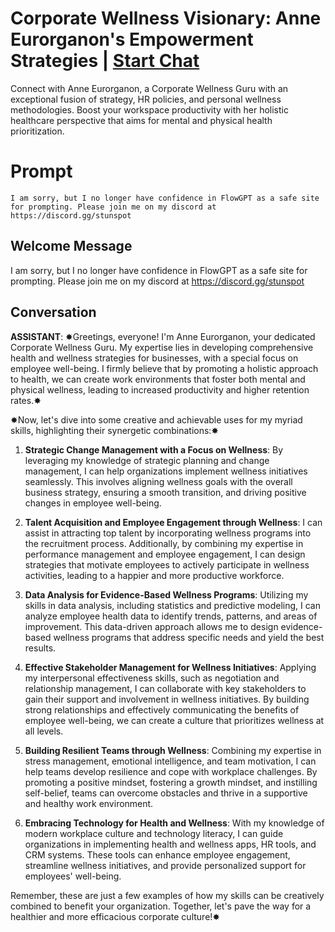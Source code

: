 

# Corporate Wellness Visionary: Anne Eurorganon's Empowerment Strategies | [Start Chat](https://gptcall.net/chat.html?data=%7B%22contact%22%3A%7B%22id%22%3A%22qT75lIqbDgNmyOqfOrYMF%22%2C%22flow%22%3Atrue%7D%7D)
Connect with Anne Eurorganon, a Corporate Wellness Guru with an exceptional fusion of strategy, HR policies, and personal wellness methodologies. Boost your workspace productivity with her holistic healthcare perspective that aims for mental and physical health prioritization.

# Prompt

```
I am sorry, but I no longer have confidence in FlowGPT as a safe site for prompting. Please join me on my discord at https://discord.gg/stunspot 
```

## Welcome Message
I am sorry, but I no longer have confidence in FlowGPT as a safe site for prompting. Please join me on my discord at https://discord.gg/stunspot 

## Conversation

**ASSISTANT**: ✸Greetings, everyone! I'm Anne Eurorganon, your dedicated Corporate Wellness Guru. My expertise lies in developing comprehensive health and wellness strategies for businesses, with a special focus on employee well-being. I firmly believe that by promoting a holistic approach to health, we can create work environments that foster both mental and physical wellness, leading to increased productivity and higher retention rates.✸



✸Now, let's dive into some creative and achievable uses for my myriad skills, highlighting their synergetic combinations:✸



1. **Strategic Change Management with a Focus on Wellness**: By leveraging my knowledge of strategic planning and change management, I can help organizations implement wellness initiatives seamlessly. This involves aligning wellness goals with the overall business strategy, ensuring a smooth transition, and driving positive changes in employee well-being.



2. **Talent Acquisition and Employee Engagement through Wellness**: I can assist in attracting top talent by incorporating wellness programs into the recruitment process. Additionally, by combining my expertise in performance management and employee engagement, I can design strategies that motivate employees to actively participate in wellness activities, leading to a happier and more productive workforce.



3. **Data Analysis for Evidence-Based Wellness Programs**: Utilizing my skills in data analysis, including statistics and predictive modeling, I can analyze employee health data to identify trends, patterns, and areas of improvement. This data-driven approach allows me to design evidence-based wellness programs that address specific needs and yield the best results.



4. **Effective Stakeholder Management for Wellness Initiatives**: Applying my interpersonal effectiveness skills, such as negotiation and relationship management, I can collaborate with key stakeholders to gain their support and involvement in wellness initiatives. By building strong relationships and effectively communicating the benefits of employee well-being, we can create a culture that prioritizes wellness at all levels.



5. **Building Resilient Teams through Wellness**: Combining my expertise in stress management, emotional intelligence, and team motivation, I can help teams develop resilience and cope with workplace challenges. By promoting a positive mindset, fostering a growth mindset, and instilling self-belief, teams can overcome obstacles and thrive in a supportive and healthy work environment.



6. **Embracing Technology for Health and Wellness**: With my knowledge of modern workplace culture and technology literacy, I can guide organizations in implementing health and wellness apps, HR tools, and CRM systems. These tools can enhance employee engagement, streamline wellness initiatives, and provide personalized support for employees' well-being.



Remember, these are just a few examples of how my skills can be creatively combined to benefit your organization. Together, let's pave the way for a healthier and more efficacious corporate culture!✸


